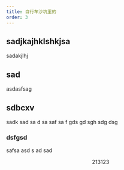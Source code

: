```yaml
---
title: 自行车沙坑里的
order: 3
---
```


## sadjkajhklshkjsa

sadakjlhj

## sad

asdasfsag

## sdbcxv

sadk
sad
sa
d
sa
saf
sa
f
gds
gd
sgh
sdg
dsg

### dsfgsd

safsa
asd
s
ad
sad

<div style="text-align:center;width:100%" >213123</div>
